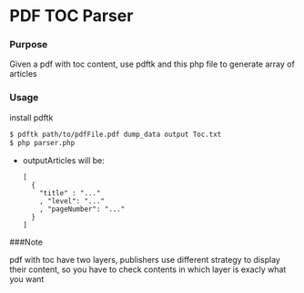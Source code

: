 PDF TOC Parser
=========

### Purpose

Given a pdf with toc content, use pdftk and this php file to generate array of articles

### Usage 

install pdftk

~~~sh
$ pdftk path/to/pdfFile.pdf dump_data output Toc.txt
$ php parser.php
~~~

- outputArticles will be:

      [
        {
          "title" : "..."
          , "level": "..."
          , "pageNumber": "..."
        }
      ]

###Note

pdf with toc have two layers, publishers use different strategy to display their content, so you have to check contents in which layer is exacly what you want
